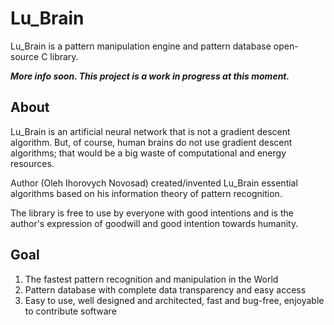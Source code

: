 # Lu_Brain

Lu_Brain is a pattern manipulation engine and pattern database open-source C library.

___More info soon. This project is a work in progress at this moment.___

## About

Lu_Brain is an artificial neural network that is not a gradient descent algorithm. But, of course, human brains do not use gradient descent algorithms; that would be a big waste of computational and energy resources. 

Author (Oleh Ihorovych Novosad) created/invented Lu_Brain essential algorithms based on his information theory of pattern recognition.

The library is free to use by everyone with good intentions and is the author's expression of goodwill and good intention towards humanity.

## Goal

1. The fastest pattern recognition and manipulation in the World
2. Pattern database with complete data transparency and easy access
3. Easy to use, well designed and architected, fast and bug-free, enjoyable to contribute software

